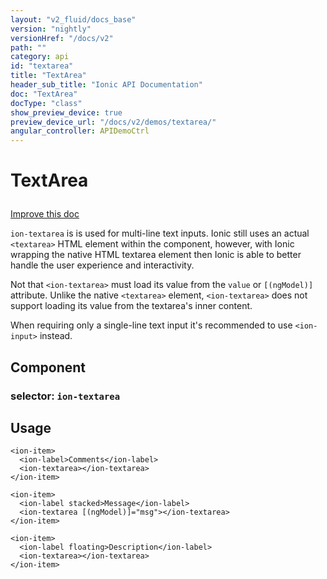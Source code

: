 ```yaml
---
layout: "v2_fluid/docs_base"
version: "nightly"
versionHref: "/docs/v2"
path: ""
category: api
id: "textarea"
title: "TextArea"
header_sub_title: "Ionic API Documentation"
doc: "TextArea"
docType: "class"
show_preview_device: true
preview_device_url: "/docs/v2/demos/textarea/"
angular_controller: APIDemoCtrl 
---
```










<h1 class="api-title">
<a class="anchor" name="text-area" href="#text-area"></a>

TextArea






</h1>

<a class="improve-v2-docs" href="http://github.com/driftyco/ionic/edit/2.0//ionic/components/input/input.ts#L104">
Improve this doc
</a>






<p><code>ion-textarea</code> is is used for multi-line text inputs. Ionic still
uses an actual <code>&lt;textarea&gt;</code> HTML element within the component,
however, with Ionic wrapping the native HTML textarea element then
Ionic is able to better handle the user experience and interactivity.</p>
<p>Not that <code>&lt;ion-textarea&gt;</code> must load its value from the <code>value</code> or
<code>[(ngModel)]</code> attribute. Unlike the native <code>&lt;textarea&gt;</code> element,
<code>&lt;ion-textarea&gt;</code> does not support loading its value from the
textarea&#39;s inner content.</p>
<p>When requiring only a single-line text input it&#39;s recommended
to use <code>&lt;ion-input&gt;</code> instead.</p>


<h2><a class="anchor" name="Component" href="#Component"></a>Component</h2>
<h3>selector: <code>ion-textarea</code></h3>
<!-- @usage tag -->

<h2><a class="anchor" name="usage" href="#usage"></a>Usage</h2>

<pre><code class="lang-html">&lt;ion-item&gt;
  &lt;ion-label&gt;Comments&lt;/ion-label&gt;
  &lt;ion-textarea&gt;&lt;/ion-textarea&gt;
&lt;/ion-item&gt;

&lt;ion-item&gt;
  &lt;ion-label stacked&gt;Message&lt;/ion-label&gt;
  &lt;ion-textarea [(ngModel)]=&quot;msg&quot;&gt;&lt;/ion-textarea&gt;
&lt;/ion-item&gt;

&lt;ion-item&gt;
  &lt;ion-label floating&gt;Description&lt;/ion-label&gt;
  &lt;ion-textarea&gt;&lt;/ion-textarea&gt;
&lt;/ion-item&gt;
</code></pre>




<!-- @property tags -->



<!-- instance methods on the class --><!-- related link --><!-- end content block -->


<!-- end body block -->

